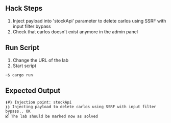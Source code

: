## Hack Steps

1. Inject payload into 'stockApi' parameter to delete carlos using SSRF with input filter bypass
2. Check that carlos doesn't exist anymore in the admin panel

## Run Script

1. Change the URL of the lab
2. Start script

```
~$ cargo run
```

## Expected Output

```
⦗#⦘ Injection point: stockApi
❯❯ Injecting payload to delete carlos using SSRF with input filter bypass.. OK
🗹 The lab should be marked now as solved
```
